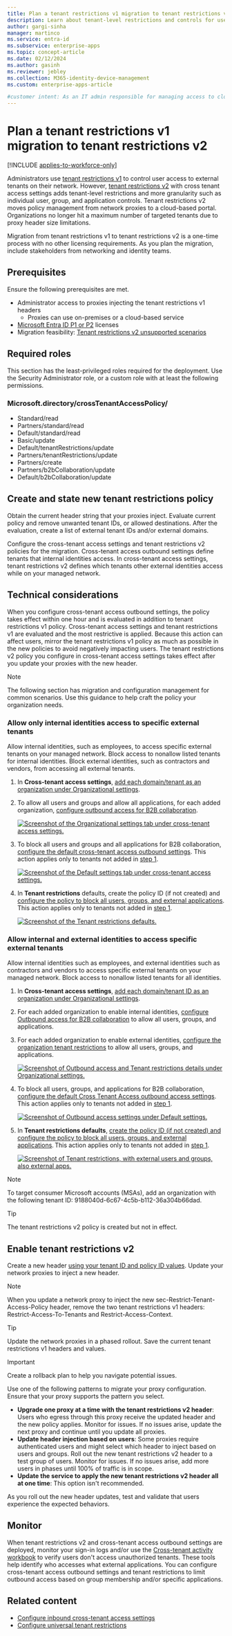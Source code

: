```yaml
---
title: Plan a tenant restrictions v1 migration to tenant restrictions v2
description: Learn about tenant-level restrictions and controls for users, groups, and applications, also policy management in a cloud-based portal. 
author: gargi-sinha
manager: martinco
ms.service: entra-id
ms.subservice: enterprise-apps
ms.topic: concept-article
ms.date: 02/12/2024
ms.author: gasinh
ms.reviewer: jebley
ms.collection: M365-identity-device-management
ms.custom: enterprise-apps-article

#customer intent: As an IT admin responsible for managing access to cloud services, I want to restrict access to approved resources for users in my organization, so that I can ensure security and compliance.
---
```


# Plan a tenant restrictions v1 migration to tenant restrictions v2

[!INCLUDE [applies-to-workforce-only](./includes/applies-to-workforce-only.md)]

Administrators use [tenant restrictions v1](~/identity/enterprise-apps/tenant-restrictions.md) to control user access to external tenants on their network. However, [tenant restrictions v2](tenant-restrictions-v2.md) with cross tenant access settings adds tenant-level restrictions and more granularity such as individual user, group, and application controls. Tenant restrictions v2 moves policy management from network proxies to a cloud-based portal. Organizations no longer hit a maximum number of targeted tenants due to proxy header size limitations.

Migration from tenant restrictions v1 to tenant restrictions v2 is a one-time process with no other licensing requirements. As you plan the migration, include stakeholders from networking and identity teams.

## Prerequisites

Ensure the following prerequisites are met.

* Administrator access to proxies injecting the tenant restrictions v1 headers
  * Proxies can use on-premises or a cloud-based service
* [Microsoft Entra ID P1 or P2](~/fundamentals/get-started-premium.md) licenses
* Migration feasibility: [Tenant restrictions v2 unsupported scenarios](tenant-restrictions-v2.md#unsupported-scenarios)

## Required roles

This section has the least-privileged roles required for the deployment. Use the Security Administrator role, or a custom role with at least the following permissions.

### Microsoft.directory/crossTenantAccessPolicy/

* Standard/read
* Partners/standard/read
* Default/standard/read
* Basic/update
* Default/tenantRestrictions/update
* Partners/tenantRestrictions/update
* Partners/create
* Partners/b2bCollaboration/update
* Default/b2bCollaboration/update

## Create and state new tenant restrictions policy

Obtain the current header string that your proxies inject. Evaluate current policy and remove unwanted tenant IDs, or allowed destinations. After the evaluation, create a list of external tenant IDs and/or external domains.

Configure the cross-tenant access settings and tenant restrictions v2 policies for the migration. Cross-tenant access outbound settings define tenants that internal identities access. In cross-tenant access settings, tenant restrictions v2 defines which tenants other external identities access while on your managed network.

## Technical considerations

When you configure cross-tenant access outbound settings, the policy takes effect within one hour and is evaluated in addition to tenant restrictions v1 policy. Cross-tenant access settings and tenant restrictions v1 are evaluated and the most restrictive is applied. Because this action can affect users, mirror the tenant restrictions v1 policy as much as possible in the new policies to avoid negatively impacting users. The tenant restrictions v2 policy you configure in cross-tenant access settings takes effect after you update your proxies with the new header.

> [!NOTE]
> The following section has migration and configuration management for common scenarios. Use this guidance to help craft the policy your organization needs.

### Allow only internal identities access to specific external tenants

Allow internal identities, such as employees, to access specific external tenants on your managed network. Block access to nonallow listed tenants for internal identities. Block external identities, such as contractors and vendors, from accessing all external tenants.

1. In **Cross-tenant access settings**, [add each domain/tenant as an organization under Organizational settings](cross-tenant-access-settings-b2b-collaboration.yml#add-an-organization).

2. To allow all users and groups and allow all applications, for each added organization, [configure outbound access for B2B collaboration](cross-tenant-access-settings-b2b-collaboration.yml#modify-outbound-access-settings).

   [![Screenshot of the Organizational settings tab under cross-tenant access settings.](media/tenant-restrictions-migration/organizational-settings.png)](media/tenant-restrictions-migration/organizational-settings.png#lightbox)

3. To block all users and groups and all applications for B2B collaboration, [configure the default cross-tenant access outbound settings](cross-tenant-access-settings-b2b-collaboration.yml#configure-default-settings). This action applies only to tenants not added in [step 1](#allow-only-internal-identities-access-to-specific-external-tenants).

   [![Screenshot of the Default settings tab under cross-tenant access settings.](media/tenant-restrictions-migration/default-settings.png)](media/tenant-restrictions-migration/default-settings.png#lightbox)

4. In **Tenant restrictions** defaults, create the policy ID (if not created) and [configure the policy to block all users, groups, and external applications](tenant-restrictions-v2.md#configure-server-side-tenant-restrictions-v2-cloud-policy). This action applies only to tenants not added in [step 1](#allow-only-internal-identities-access-to-specific-external-tenants).

   [![Screenshot of the Tenant restrictions defaults.](media/tenant-restrictions-migration/tenant-restrictions-default.png)](media/tenant-restrictions-migration/tenant-restrictions-default.png#lightbox)

### Allow internal and external identities to access specific external tenants

Allow internal identities such as employees, and external identities such as contractors and vendors to access specific external tenants on your managed network. Block access to nonallow listed tenants for all identities.  

1. In **Cross-tenant access settings**, [add each domain/tenant ID as an organization under Organizational settings](cross-tenant-access-settings-b2b-collaboration.yml#add-an-organization).

2. For each added organization to enable internal identities, [configure Outbound access for B2B collaboration](cross-tenant-access-settings-b2b-collaboration.yml#modify-outbound-access-settings) to allow all users, groups, and applications.

3. For each added organization to enable external identities, [configure the organization tenant restrictions](tenant-restrictions-v2.md#step-2-configure-tenant-restrictions-v2-for-specific-partners) to allow all users, groups, and applications.  

   [![Screenshot of Outbound access and Tenant restrictions details under Organizational settings.](media/tenant-restrictions-migration/organizational-settings-outbound.png)](media/tenant-restrictions-migration/organizational-settings-outbound.png#lightbox)

4. To block all users, groups, and applications for B2B collaboration, [configure the default Cross Tenant Access outbound access settings](cross-tenant-access-settings-b2b-collaboration.yml#configure-default-settings). This action applies only to tenants not added in [step 1](#allow-internal-and-external-identities-to-access-specific-external-tenants).

   [![Screenshot of Outbound access settings under Default settings.](media/tenant-restrictions-migration/default-settings-outbound.png)](media/tenant-restrictions-migration/default-settings-outbound.png#lightbox)

5. In **Tenant restrictions defaults**, [create the policy ID (if not created) and configure the policy to block all users, groups, and external applications](tenant-restrictions-v2.md#configure-server-side-tenant-restrictions-v2-cloud-policy). This action applies only to tenants not added in [step 1](#allow-internal-and-external-identities-to-access-specific-external-tenants).

   [![Screenshot of Tenant restrictions, with external users and groups, also external apps.](media/tenant-restrictions-migration/tenant-restrictions-applies.png)](media/tenant-restrictions-migration/tenant-restrictions-applies.png#lightbox)

> [!NOTE]
> To target consumer Microsoft accounts (MSAs), add an organization with the following tenant ID: 9188040d-6c67-4c5b-b112-36a304b66dad.

> [!TIP]
> The tenant restrictions v2 policy is created but not in effect.

## Enable tenant restrictions v2

Create a new header [using your tenant ID and policy ID values](tenant-restrictions-v2.md#option-2-set-up-tenant-restrictions-v2-on-your-corporate-proxy). Update your network proxies to inject a new header.

> [!NOTE]
> When you update a network proxy to inject the new sec-Restrict-Tenant-Access-Policy header, remove the two tenant restrictions v1 headers: Restrict-Access-To-Tenants and Restrict-Access-Context.  

> [!TIP]
> Update the network proxies in a phased rollout. Save the current tenant restrictions v1 headers and values.  

> [!IMPORTANT]
> Create a rollback plan to help you navigate potential issues.

Use one of the following patterns to migrate your proxy configuration. Ensure that your proxy supports the pattern you select.

* **Upgrade one proxy at a time with the tenant restrictions v2 header**: Users who egress through this proxy receive the updated header and the new policy applies. Monitor for issues. If no issues arise, update the next proxy and continue until you update all proxies.
* **Update header injection based on users**: Some proxies require authenticated users and might select which header to inject based on users and groups. Roll out the new tenant restrictions v2 header to a test group of users. Monitor for issues. If no issues arise, add more users in phases until 100% of traffic is in scope.
* **Update the service to apply the new tenant restrictions v2 header all at one time**: This option isn't recommended.

As you roll out the new header updates, test and validate that users experience the expected behaviors.

## Monitor

When tenant restrictions v2 and cross-tenant access outbound settings are deployed, monitor your sign-in logs and/or use the [Cross-tenant activity workbook](~/identity/monitoring-health/workbook-cross-tenant-access-activity.md) to verify users don't access unauthorized tenants. These tools help identify who accesses what external applications. You can configure cross-tenant access outbound settings and tenant restrictions to limit outbound access based on group membership and/or specific applications.  

## Related content

* [Configure inbound cross-tenant access settings](cross-tenant-access-settings-b2b-collaboration.yml)
* [Configure universal tenant restrictions](~/global-secure-access/how-to-universal-tenant-restrictions.md)

